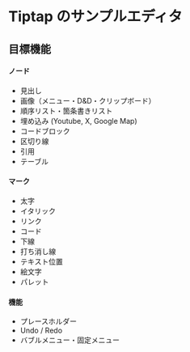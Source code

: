 # Tiptap のサンプルエディタ

## 目標機能

#### ノード

- 見出し
- 画像（メニュー・D&D・クリップボード）
- 順序リスト・箇条書きリスト
- 埋め込み (Youtube, X, Google Map)
- コードブロック
- 区切り線
- 引用
- テーブル

#### マーク

- 太字
- イタリック
- リンク
- コード
- 下線
- 打ち消し線
- テキスト位置
- 絵文字
- パレット

#### 機能

- プレースホルダー
- Undo / Redo
- バブルメニュー・固定メニュー
